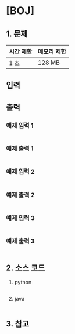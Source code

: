 # [BOJ] [](https://www.acmicpc.net/problem/)

## 1. 문제



| 시간 제한 | 메모리 제한 |
|:------|:-------| 
| 1 초   | 128 MB |


## 입력



## 출력



### 예제 입력 1

```

```

### 예제 출력 1

```

```


### 예제 입력 2

```

```

### 예제 출력 2

```

```


### 예제 입력 3

```

```

### 예제 출력 3

```

```

## 2. 소스 코드

1. python

```python

```

2. java

```java

```


## 3. 참고

```

```



